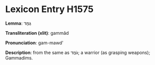 # Lexicon Entry H1575

**Lemma**: גַּמָּד

**Transliteration (xlit)**: gammâd

**Pronunciation**: gam-mawd'

**Description**:
from the same as גֹּמֶד; a warrior (as grasping weapons); Gammadims.

